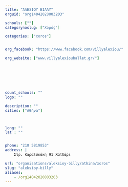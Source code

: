 ```yaml
---
title: "ΑΛΕΞΙΟΥ ΒΙΛΛΥ"
orguid: "org14042020003203"

schools: [""]
categorynoslug: ["Χορός"]

categories: ["xoros"]


org_facebook: "https://www.facebook.com/villyalexiou/"

org_website: ["www.villyalexiouballet.gr/"]







count_schools: ""
logo: ""

description: ""
cities: ["Αθήνα"]



long: ""
lat : ""


phone: "210 5819853"
address: |
    Στρ. Καραϊσκάκη 91 Χαϊδάρι

url: "organisations/aleksioy-billy/athina/xoros"
slug: "aleksioy-billy"
aliases:
    - /org14042020003203
---
```



